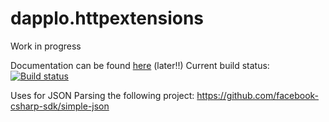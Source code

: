 dapplo.httpextensions
=====================
Work in progress

Documentation can be found [here](http://www.dapplo.net/blocks/Dapplo.HttpExtensions.html) (later!!)
Current build status: [![Build status](https://ci.appveyor.com/api/projects/status/y4n7u63336vhuy46?svg=true)](https://ci.appveyor.com/project/dapplo/dapplo-httpextensions)

Uses for JSON Parsing the following project: https://github.com/facebook-csharp-sdk/simple-json
